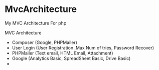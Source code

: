 # MvcArchitecture
My MVC Architecture For php


MVC Architecture

- Composer (Google, PHPMailer)
- User Login (User Registration ,Max Num of tries, Password Recover)
- PHPMailer (Text email, HTML Email, Attachment)
- Google (Analytics Basic, SpreadSheet Basic, Drive Basic)
- 
